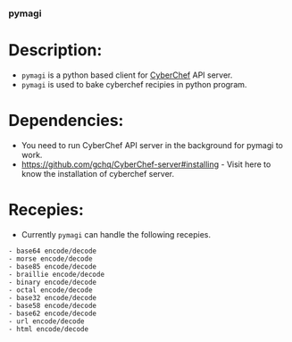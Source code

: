 ### pymagi 

# Description:
- ``pymagi`` is a python based client for <a href="https://github.com/gchq/CyberChef-server">CyberChef</a> API server.
- ``pymagi`` is used to bake cyberchef recipies in python program.

# Dependencies:

- You need to run CyberChef API server in the background for pymagi to work.
- https://github.com/gchq/CyberChef-server#installing - Visit here to know the installation of cyberchef server.

# Recepies:

- Currently ``pymagi`` can handle the following recepies.

```
- base64 encode/decode
- morse encode/decode
- base85 encode/decode
- braillie encode/decode
- binary encode/decode
- octal encode/decode
- base32 encode/decode
- base58 encode/decode
- base62 encode/decode
- url encode/decode
- html encode/decode
```
